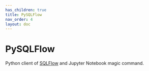 ```yaml
---
has_children: true
title: PySQLFlow
nav_order: 4
layout: doc
---
```


# PySQLFlow

Python client of [SQLFlow](https://github.com/sql-machine-learning/sqlflow) and Jupyter Notebook magic command.
